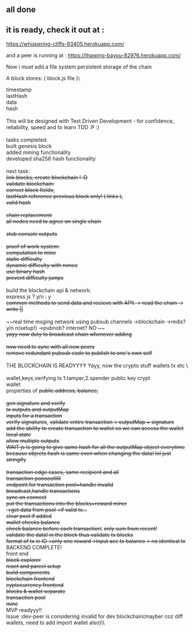 ## all done
## it is ready, check it out at : 
https://whispering-cliffs-93405.herokuapp.com/

and a peer is running at : 
https://thawing-bayou-82976.herokuapp.com/

Now i must add a file system persistent storage of the chain








A block stores: ( block.js file )\


  timestamp\
  lastHash\
  data\
  hash\
  \
This will be designed with Test Driven Development - for confidence, reliability, speed and to learn TDD :P :) \
\
tasks completed:\
	built genesis block\
	added mining functionality\
	developed sha256 hash functionality\
\
next task:\
	~~link blocks, create blockchain ! :D~~\
	~~validate blockchain:\
		correct block fields,\
		lastHash reference previous block only! ( links ),\
		valid hash~~\
<br>
		~~chain replacement:\
		all nodes need to agree on single chain~~\
\
		~~stub console outputs~~\
		\
		~~proof of work system:\
			computation to mine\
			static difficulty~~\
		~~dynamic difficulty with nonce~~\
		~~use binary hash~~\
		~~prevent difficulty jumps~~\
		\
		build the blockchain api & network:\
		express js ? y/n : y\
		~~common methods to send data and recieve with API\   -> read the chain -> write ||~~ \
\
		~~real time msging network using pubsub channels ->blockchain  ->redis? y/n n(setup!) ->pubnob? internet? NO  ~~\
		~~yayy now duty to broadcast chain whenever adding~~ \
		\
		~~now need to sync with all new peers~~\
		~~remove redundant pubsub code to publish to one's own self~~\
\
THE BLOCKCHAIN IS READYYYY Yayy, now the crypto stuff wallets tx etc \ \
\
wallet,keys,verifying tx 1.tamper,2.spender public key crypt \
wallet\
 properties of ~~public address, balance,~~\
 \
 ~~gen signature and verify~~\
 ~~tx outputs and outputMap~~\
 ~~inputs for a transaction~~\
 ~~verify signatures~~, ~~validate entire transaction-> outputMap + signature~~\
 ~~add the ability to create transaction to wallet so we can access the wallet local state~~\
 ~~allow multiple outputs~~ \
 ~~WAIT js is going to give same hash for all the outputMap object everytime because objects hash is same even when changing the data! 
lol just stringify~~\
\
~~transaction edge cases, same recipient and all~~\
~~transaction pooooollllll~~\
~~endpoint for transaction pool+handle invalid~~\
~~broadcast,handle transactions\
sync on connect~~\
~~put the transactions into the blocks+reward miner\
->get data from pool->if valid tx...\
clear pool if added~~\
~~wallet checks balance~~\
~~check balance before each transaction~~\ 
~~only sum from recent!~~\
~~validate the data! in the block thus validate tx blocks\
format of tx ie IO->only one reward->input acc to balance-> no identical tx~~\
BACKEND COMPLETE!\
front end \
~~block explorer \
react and parcel setup\
build components\
blockchain frontend~~\
~~cyptocurrency frontend\
blocks & wallet separate\
transaction pool\
mine~~\
MVP readyyy!!\
Issue :dev-peer is considering invalid for dev blockchain(mayber coz diff wallets, need to add import wallet also)\\\
